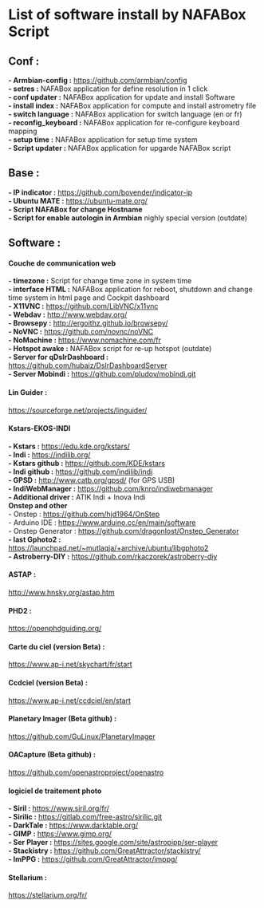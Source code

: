 
# List of software install by NAFABox Script

## Conf :

__- Armbian-config :__ https://github.com/armbian/config   
__- setres :__  NAFABox application for define resolution in 1 click   
__- conf updater :__ NAFABox application for update and install Software   
__- install index :__ NAFABox application for compute and install astrometry file   
__- switch language :__ NAFABox application for switch language (en or fr)   
__- reconfig_keyboard :__ NAFABox application for re-configure keyboard mapping   
__- setup time :__ NAFABox application for setup time system   
__- Script updater :__ NAFABox application for upgarde NAFABox script   

## Base :

__- IP indicator :__ https://github.com/bovender/indicator-ip   
__- Ubuntu MATE :__ https://ubuntu-mate.org/   
__- Script NAFABox for change Hostname__   
__- Script for enable autologin in Armbian__ nighly special version (outdate)   

## Software : 

#### Couche de communication web
__- timezone :__ Script for change time zone in system time   
__- interface HTML :__ NAFABox application for reboot, shutdown and change time system in html page and Cockpit dashboard   
__- X11VNC :__ https://github.com/LibVNC/x11vnc   
__- Webdav :__ http://www.webdav.org/   
__- Browsepy :__ http://ergoithz.github.io/browsepy/   
__- NoVNC :__ https://github.com/novnc/noVNC   
__- NoMachine :__ https://www.nomachine.com/fr   
__- Hotspot awake :__ NAFABox script for re-up hotspot (outdate)   
__- Server for qDslrDashboard :__ https://github.com/hubaiz/DslrDashboardServer   
__- Server Mobindi :__ https://github.com/pludov/mobindi.git   
  
#### Lin Guider : 
https://sourceforge.net/projects/linguider/

#### Kstars-EKOS-INDI
__- Kstars :__ https://edu.kde.org/kstars/   
__- Indi :__ https://indilib.org/   
__- Kstars github :__ https://github.com/KDE/kstars   
__- Indi github :__ https://github.com/indilib/indi   
__- GPSD :__ http://www.catb.org/gpsd/ (for GPS USB)   
__- IndiWebManager :__ https://github.com/knro/indiwebmanager   
__- Additional driver :__ ATIK Indi + Inova Indi   
__Onstep and other__   
    - Onstep : https://github.com/hjd1964/OnStep   
    - Arduino IDE : https://www.arduino.cc/en/main/software   
    - Onstep Generator : https://github.com/dragonlost/Onstep_Generator   
__- last Gphoto2 :__ https://launchpad.net/~mutlaqja/+archive/ubuntu/libgphoto2   
__- Astroberry-DIY :__ https://github.com/rkaczorek/astroberry-diy    

#### ASTAP :
http://www.hnsky.org/astap.htm   
  
#### PHD2 : 
https://openphdguiding.org/

#### Carte du ciel (version Beta) : 
https://www.ap-i.net/skychart/fr/start

#### Ccdciel (version Beta) : 
https://www.ap-i.net/ccdciel/en/start

#### Planetary Imager (Beta github) :
https://github.com/GuLinux/PlanetaryImager

#### OACapture (Beta github) : 
https://github.com/openastroproject/openastro

#### logiciel de traitement photo   
__- Siril :__ https://www.siril.org/fr/   
__- Sirilic :__ https://gitlab.com/free-astro/sirilic.git   
__- DarkTale :__ https://www.darktable.org/    
__- GIMP :__ https://www.gimp.org/    
__- Ser Player :__ https://sites.google.com/site/astropipp/ser-player    
__- Stackistry :__ https://github.com/GreatAttractor/stackistry/     
__- ImPPG :__ https://github.com/GreatAttractor/imppg/   

#### Stellarium : 
https://stellarium.org/fr/
